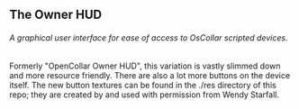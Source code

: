 ## The Owner HUD

###### A graphical user interface for ease of access to OsCollar scripted devices.

Formerly "OpenCollar Owner HUD", this variation is vastly slimmed down and more resource friendly. There are also a lot more buttons on the device itself. The new button textures can be found in the ./res directory of this repo; they are created by and used with permission from Wendy Starfall.

